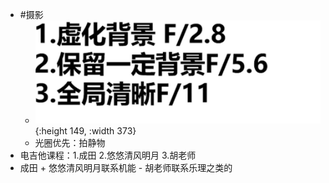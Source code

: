 - #摄影
	- ![image.png](../assets/image_1727065891146_0.png){:height 149, :width 373}
	- 光圈优先：拍静物
- 电吉他课程：1.成田 2.悠悠清风明月 3.胡老师
- 成田 + 悠悠清风明月联系机能 - 胡老师联系乐理之类的